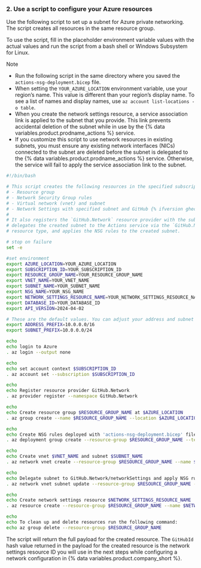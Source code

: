 ### 2. Use a script to configure your Azure resources

Use the following script to set up a subnet for Azure private networking. The script creates all resources in the same resource group.

To use the script, fill in the placeholder environment variable values with the actual values and run the script from a bash shell or Windows Subsystem for Linux.

> [!NOTE]
> * Run the following script in the same directory where you saved the `actions-nsg-deployment.bicep` file.
> * When setting the `YOUR_AZURE_LOCATION` environment variable, use your region’s name. This value is different than your region’s display name. To see a list of names and display names, use `az account list-locations -o table`.
> * When you create the network settings resource, a service association link is applied to the subnet that you provide. This link prevents accidental deletion of the subnet while in use by the {% data variables.product.prodname_actions %} service.
> * If you customize this script to use network resources in existing subnets, you must ensure any existing network interfaces (NICs) connected to the subnet are deleted before the subnet is delegated to the {% data variables.product.prodname_actions %} service. Otherwise, the service will fail to apply the service association link to the subnet.

```bash copy
#!/bin/bash

# This script creates the following resources in the specified subscription:
# - Resource group
# - Network Security Group rules
# - Virtual network (vnet) and subnet
# - Network Settings with specified subnet and GitHub {% ifversion ghec %}Enterprise{% else %}Organization {% endif %}database ID
#
# It also registers the `GitHub.Network` resource provider with the subscription,
# delegates the created subnet to the Actions service via the `GitHub.Network/NetworkSettings`
# resource type, and applies the NSG rules to the created subnet.

# stop on failure
set -e

#set environment
export AZURE_LOCATION=YOUR_AZURE_LOCATION
export SUBSCRIPTION_ID=YOUR_SUBSCRIPTION_ID
export RESOURCE_GROUP_NAME=YOUR_RESOURCE_GROUP_NAME
export VNET_NAME=YOUR_VNET_NAME
export SUBNET_NAME=YOUR_SUBNET_NAME
export NSG_NAME=YOUR_NSG_NAME
export NETWORK_SETTINGS_RESOURCE_NAME=YOUR_NETWORK_SETTINGS_RESOURCE_NAME
export DATABASE_ID=YOUR_DATABASE_ID
export API_VERSION=2024-04-02

# These are the default values. You can adjust your address and subnet prefixes.
export ADDRESS_PREFIX=10.0.0.0/16
export SUBNET_PREFIX=10.0.0.0/24

echo
echo login to Azure
. az login --output none

echo
echo set account context $SUBSCRIPTION_ID
. az account set --subscription $SUBSCRIPTION_ID

echo
echo Register resource provider GitHub.Network
. az provider register --namespace GitHub.Network

echo
echo Create resource group $RESOURCE_GROUP_NAME at $AZURE_LOCATION
. az group create --name $RESOURCE_GROUP_NAME --location $AZURE_LOCATION

echo
echo Create NSG rules deployed with 'actions-nsg-deployment.bicep' file
. az deployment group create --resource-group $RESOURCE_GROUP_NAME --template-file ./actions-nsg-deployment.bicep --parameters location=$AZURE_LOCATION nsgName=$NSG_NAME

echo
echo Create vnet $VNET_NAME and subnet $SUBNET_NAME
. az network vnet create --resource-group $RESOURCE_GROUP_NAME --name $VNET_NAME --address-prefix $ADDRESS_PREFIX --subnet-name $SUBNET_NAME --subnet-prefixes $SUBNET_PREFIX

echo
echo Delegate subnet to GitHub.Network/networkSettings and apply NSG rules
. az network vnet subnet update --resource-group $RESOURCE_GROUP_NAME --name $SUBNET_NAME --vnet-name $VNET_NAME --delegations GitHub.Network/networkSettings --network-security-group $NSG_NAME

echo
echo Create network settings resource $NETWORK_SETTINGS_RESOURCE_NAME
. az resource create --resource-group $RESOURCE_GROUP_NAME --name $NETWORK_SETTINGS_RESOURCE_NAME --resource-type GitHub.Network/networkSettings --properties "{ \"location\": \"$AZURE_LOCATION\", \"properties\" : { \"subnetId\": \"/subscriptions/$SUBSCRIPTION_ID/resourceGroups/$RESOURCE_GROUP_NAME/providers/Microsoft.Network/virtualNetworks/$VNET_NAME/subnets/$SUBNET_NAME\", \"businessId\": \"$DATABASE_ID\" }}" --is-full-object --output table --query "{GitHubId:tags.GitHubId, name:name}" --api-version $API_VERSION

echo
echo To clean up and delete resources run the following command:
echo az group delete --resource-group $RESOURCE_GROUP_NAME
```

The script will return the full payload for the created resource. The `GitHubId` hash value returned in the payload for the created resource is the network settings resource ID you will use in the next steps while configuring a network configuration in {% data variables.product.company_short %}.
